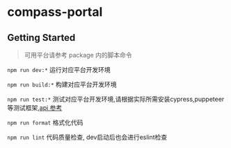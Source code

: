 # compass-portal
> 

## Getting Started
> 可用平台请参考 package 内的脚本命令

`npm run dev:*` 运行对应平台开发环境

`npm run build:*` 构建对应平台开发环境

`npm run test:*` 测试对应平台开发环境,请根据实际所需安装cypress,puppeteer等测试框架,[api 参考](https://uniapp.dcloud.net.cn/worktile/auto/api.html)

`npm run format` 格式化代码

`npm run lint` 代码质量检查, dev启动后也会进行eslint检查
